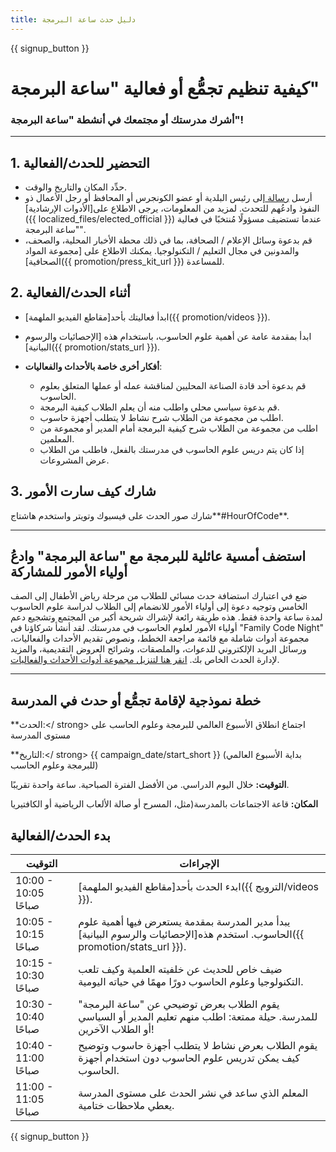 ```yaml
---
title: دليل حدث ساعة البرمجة
---
```


{{ signup_button }}

# كيفية تنظيم تجمُّع أو فعالية "ساعة البرمجة"

### أشرك مدرستك أو مجتمعك في أنشطة "ساعة البرمجة"!

* * *

## 1. التحضير للحدث/الفعالية

- حدِّد المكان والتاريخ والوقت.
- أرسل [رسالة ](https://hourofcode.com/promote/resources#sample-emails) إلى رئيس البلدية أو عضو الكونجرس أو المحافظ أو رجل الأعمال ذو النفوذ وادعُهم للتحدث. لمزيد من المعلومات، يرجى الاطلاع على[الأدوات الإرشادية]({{ localized_files/elected_official }}) عندما تستضيف مسؤولًا مُنتخبًا في فعالية "ساعة البرمجة".
- قم بدعوة وسائل الإعلام / الصحافة، بما في ذلك محطة الأخبار المحلية، والصحف، والمدونين في مجال التعليم / التكنولوجيا. يمكنك الاطلاع على [مجموعة المواد الصحافية]({{ promotion/press_kit_url }}) للمساعدة.

## 2. أثناء الحدث/الفعالية

- ابدأ فعاليتك بأحد[مقاطع الفيديو الملهمة]({{ promotion/videos }}).
- ابدأ بمقدمة عامة عن أهمية علوم الحاسوب، باستخدام هذه [الإحصائيات والرسوم البيانية]({{ promotion/stats_url }}).   
      
    
- **أفكار أخرى خاصة بالأحداث والفعاليات**: 
    - قم بدعوة أحد قادة الصناعة المحليين لمناقشة عمله أو عملها المتعلق بعلوم الحاسوب.
    - قم بدعوة سياسي محلي واطلب منه أن يعلم الطلاب كيفية البرمجة.
    - اطلب من مجموعة من الطلاب شرح نشاط لا يتطلب أجهزة حاسوب.
    - اطلب من مجموعة من الطلاب شرح كيفية البرمجة أمام المدير أو مجموعة من المعلمين.
    - إذا كان يتم دريس علوم الحاسوب في مدرستك بالفعل، فاطلب من الطلاب عرض المشروعات.

## 3. شارك كيف سارت الأمور

شارك صور الحدث على فيسبوك وتويتر واستخدم هاشتاج**#HourOfCode**.

* * *

## استضف أمسية عائلية للبرمجة مع "ساعة البرمجة" وادعُ أولياء الأمور للمشاركة

ضع في اعتبارك استضافة حدث مسائي للطلاب من مرحلة رياض الأطفال إلى الصف الخامس وتوجيه دعوة إلى أولياء الأمور للانضمام إلى الطلاب لدراسة علوم الحاسوب لمدة ساعة واحدة فقط. هذه طريقة رائعة لإشراك شريحة أكبر من المجتمع وتشجيع دعم أولياء الأمور لعلوم الحاسوب في مدرستك. لقد أنشأ شركاؤنا في "Family Code Night" مجموعة أدوات شاملة مع قائمة مراجعة الخطط، ونصوص تقديم الأحداث والفعاليات، ورسائل البريد الإلكتروني للدعوات، والملصقات، وشرائح العروض التقديمية، والمزيد لإدارة الحدث الخاص بك. [انقر هنا لتنزيل مجموعة أدوات الأحداث والفعاليات](http://www.familycodenight.org/DownloadCodeDotOrg.html).

* * *

## خطة نموذجية لإقامة تجمُّع أو حدث في المدرسة

**الحدث:</ strong> اجتماع انطلاق الأسبوع العالمي للبرمجة وعلوم الحاسب على مستوى المدرسة</p> 

**التاريخ:</ strong> {{ campaign_date/start_short }} (بداية الأسبوع العالمي للبرمجة وعلوم الحاسب)</p> 

**التوقيت:** خلال اليوم الدراسي. من الأفضل الفترة الصباحية. ساعة واحدة تقريبًا.

**المكان:** قاعة الاجتماعات بالمدرسة(مثل، المسرح أو صالة الألعاب الرياضية أو الكافتيريا

## بدء الحدث/الفعالية

| التوقيت              | الإجراءات                                                                                                                    |
| -------------------- | ---------------------------------------------------------------------------------------------------------------------------- |
| 10:00 - 10:05 صباحًا | ابدء الحدث بأحد[مقاطع الفيديو الملهمة]({{ الترويج/videos }}).                                                                |
| 10:05 - 10:15 صباحًا | يبدأ مدير المدرسة بمقدمة يستعرض فيها أهمية علوم الحاسوب. استخدم هذه[الإحصائيات والرسوم البيانية]({{ promotion/stats_url }}). |
| 10:15 - 10:30 صباحًا | ضيف خاص للحديث عن خلفيته العلمية وكيف تلعب التكنولوجيا وعلوم الحاسوب دورًا مهمًا في حياته اليومية.                           |
| 10:30 - 10:40 صباحًا | يقوم الطلاب بعرض توضيحي عن "ساعة البرمجة" للمدرسة. حيلة ممتعة: اطلب منهم تعليم المدير أو السياسي أو الطلاب الآخرين!          |
| 10:40 - 11:00 صباحًا | يقوم الطلاب بعرض نشاط لا يتطلب أجهزة حاسوب وتوضيح كيف يمكن تدريس علوم الحاسوب دون استخدام أجهزة الحاسوب.                     |
| 11:00 - 11:05 صباحًا | المعلم الذي ساعد في نشر الحدث على مستوى المدرسة يعطي ملاحظات ختامية.                                                         |

{{ signup_button }}